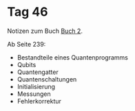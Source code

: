 # Tag 46

Notizen zum Buch [Buch 2](../Buch2.md).

Ab Seite 239:
* Bestandteile eines Quantenprogramms
* Qubits
* Quantengatter
* Quantenschaltungen
* Initialisierung
* Messungen
* Fehlerkorrektur
